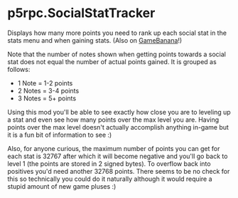 # p5rpc.SocialStatTracker

Displays how many more points you need to rank up each social stat in the stats menu and when gaining stats. (Also on [GameBanana](https://gamebanana.com/mods/414790)!)

Note that the number of notes shown when getting points towards a social stat does not equal the number of actual points gained. It is grouped as follows:
- 1 Note = 1-2 points
- 2 Notes = 3-4 points
- 3 Notes = 5+ points

Using this mod you'll be able to see exactly how close you are to leveling up a stat and even see how many points over the max level you are. Having points over the max level doesn't actually accomplish anything in-game but it is a fun bit of information to see :)

Also, for anyone curious, the maximum number of points you can get for each stat is 32767 after which it will become negative and you'll go back to level 1 (the points are stored in 2 signed bytes). To overflow back into positives you'd need another 32768 points. There seems to be no check for this so technically you could do it naturally although it would require a stupid amount of new game pluses :)

